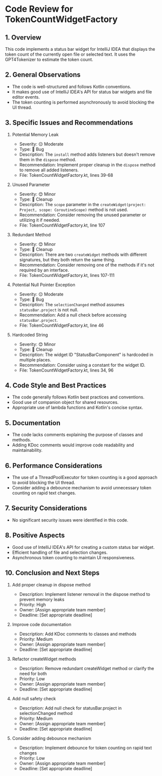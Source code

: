 # Code Review for TokenCountWidgetFactory

## 1. Overview

This code implements a status bar widget for IntelliJ IDEA that displays the token count of the currently open file or selected text. It uses the GPT4Tokenizer to estimate the token count.

## 2. General Observations

- The code is well-structured and follows Kotlin conventions.
- It makes good use of IntelliJ IDEA's API for status bar widgets and file editor events.
- The token counting is performed asynchronously to avoid blocking the UI thread.

## 3. Specific Issues and Recommendations

1. Potential Memory Leak
   - Severity: 😐 Moderate
   - Type: 🐛 Bug
   - Description: The `install` method adds listeners but doesn't remove them in the `dispose` method.
   - Recommendation: Implement proper cleanup in the `dispose` method to remove all added listeners.
   - File: TokenCountWidgetFactory.kt, lines 39-68

2. Unused Parameter
   - Severity: 😊 Minor
   - Type: 🧹 Cleanup
   - Description: The `scope` parameter in the `createWidget(project: Project, scope: CoroutineScope)` method is not used.
   - Recommendation: Consider removing the unused parameter or utilizing it if needed.
   - File: TokenCountWidgetFactory.kt, line 107

3. Redundant Method
   - Severity: 😊 Minor
   - Type: 🧹 Cleanup
   - Description: There are two `createWidget` methods with different signatures, but they both return the same thing.
   - Recommendation: Consider removing one of the methods if it's not required by an interface.
   - File: TokenCountWidgetFactory.kt, lines 107-111

4. Potential Null Pointer Exception
   - Severity: 😐 Moderate
   - Type: 🐛 Bug
   - Description: The `selectionChanged` method assumes `statusBar.project` is not null.
   - Recommendation: Add a null check before accessing `statusBar.project`.
   - File: TokenCountWidgetFactory.kt, line 46

5. Hardcoded String
   - Severity: 😊 Minor
   - Type: 🧹 Cleanup
   - Description: The widget ID "StatusBarComponent" is hardcoded in multiple places.
   - Recommendation: Consider using a constant for the widget ID.
   - File: TokenCountWidgetFactory.kt, lines 34, 96

## 4. Code Style and Best Practices

- The code generally follows Kotlin best practices and conventions.
- Good use of companion object for shared resources.
- Appropriate use of lambda functions and Kotlin's concise syntax.

## 5. Documentation

- The code lacks comments explaining the purpose of classes and methods.
- Adding KDoc comments would improve code readability and maintainability.

## 6. Performance Considerations

- The use of a ThreadPoolExecutor for token counting is a good approach to avoid blocking the UI thread.
- Consider adding a debounce mechanism to avoid unnecessary token counting on rapid text changes.

## 7. Security Considerations

- No significant security issues were identified in this code.

## 8. Positive Aspects

- Good use of IntelliJ IDEA's API for creating a custom status bar widget.
- Efficient handling of file and selection changes.
- Asynchronous token counting to maintain UI responsiveness.

## 10. Conclusion and Next Steps

1. Add proper cleanup in dispose method
   - Description: Implement listener removal in the dispose method to prevent memory leaks
   - Priority: High
   - Owner: [Assign appropriate team member]
   - Deadline: [Set appropriate deadline]

2. Improve code documentation
   - Description: Add KDoc comments to classes and methods
   - Priority: Medium
   - Owner: [Assign appropriate team member]
   - Deadline: [Set appropriate deadline]

3. Refactor createWidget methods
   - Description: Remove redundant createWidget method or clarify the need for both
   - Priority: Low
   - Owner: [Assign appropriate team member]
   - Deadline: [Set appropriate deadline]

4. Add null safety check
   - Description: Add null check for statusBar.project in selectionChanged method
   - Priority: Medium
   - Owner: [Assign appropriate team member]
   - Deadline: [Set appropriate deadline]

5. Consider adding debounce mechanism
   - Description: Implement debounce for token counting on rapid text changes
   - Priority: Low
   - Owner: [Assign appropriate team member]
   - Deadline: [Set appropriate deadline]